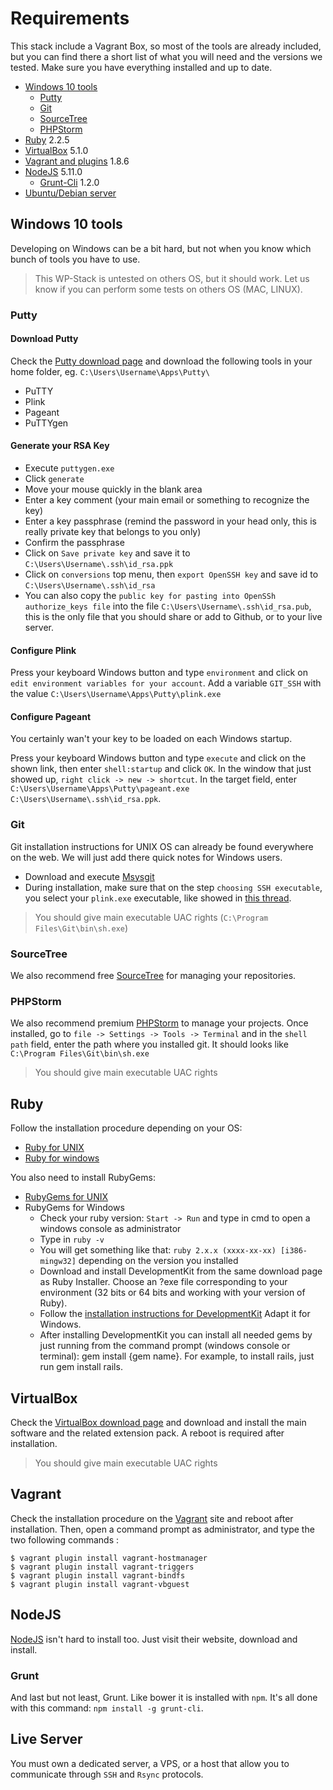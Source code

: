 Requirements
============

This stack include a Vagrant Box, so most of the tools are already included, but you can find there a short list of what
you will need and the versions we tested. Make sure you have everything installed and up to date.

* [Windows 10 tools](#windows-10-tools)
  - [Putty](#putty)
  - [Git](#git)
  - [SourceTree](#sourcetree)
  - [PHPStorm](#phpstorm)
* [Ruby](#ruby) 2.2.5
* [VirtualBox](#virtualBox) 5.1.0
* [Vagrant and plugins](#Vagrant) 1.8.6
* [NodeJS](#NodeJS) 5.11.0
  - [Grunt-Cli](#Grunt) 1.2.0
* [Ubuntu/Debian server](#Live-Server)

Windows 10 tools
----------------

Developing on Windows can be a bit hard, but not when you know which bunch of tools you have to use.

> This WP-Stack is untested on others OS, but it should work. Let us know if you can perform some tests on others
> OS (MAC, LINUX).

### Putty

#### Download Putty

Check the [Putty download page](http://www.chiark.greenend.org.uk/~sgtatham/putty/download.html) and download the
following tools in your home folder, eg. `C:\Users\Username\Apps\Putty\`

- PuTTY
- Plink
- Pageant
- PuTTYgen

#### Generate your RSA Key

- Execute `puttygen.exe`
- Click `generate`
- Move your mouse quickly in the blank area
- Enter a key comment (your main email or something to recognize the key)
- Enter a key passphrase (remind the password in your head only, this is really private key that belongs to you only)
- Confirm the passphrase
- Click on `Save private key` and save it to `C:\Users\Username\.ssh\id_rsa.ppk`
- Click on `conversions` top menu, then `export OpenSSH key` and save id to `C:\Users\Username\.ssh\id_rsa`
- You can also copy the `public key for pasting into OpenSSh authorize_keys file` into the file
  `C:\Users\Username\.ssh\id_rsa.pub`, this is the only file that you should share or add to Github, or to your live
  server.

#### Configure Plink

Press your keyboard Windows button and type `environment` and click on `edit environment variables for your account`.
Add a variable `GIT_SSH` with the value `C:\Users\Username\Apps\Putty\plink.exe`

#### Configure Pageant

You certainly wan't your key to be loaded on each Windows startup.

Press your keyboard Windows button and type `execute` and click on the shown link, then enter `shell:startup` and click
`OK`. In the window that just showed up, `right click -> new -> shortcut`. In the target field, enter
`C:\Users\Username\Apps\Putty\pageant.exe C:\Users\Username\.ssh\id_rsa.ppk`.

### Git

Git installation instructions for UNIX OS can already be found everywhere on the web. We will just add there quick notes
for Windows users.

- Download and execute [Msysgit](https://git-for-windows.github.io/)
- During installation, make sure that on the step `choosing SSH executable`, you select your `plink.exe` executable,
  like showed in [this thread](http://stackoverflow.com/questions/2985074/configure-git-to-use-plink).

> You should give main executable UAC rights (`C:\Program Files\Git\bin\sh.exe`)

### SourceTree

We also recommend free [SourceTree](http://www.sourcetreeapp.com/) for managing your repositories.

### PHPStorm

We also recommend premium [PHPStorm](https://www.jetbrains.com/phpstorm/) to manage your projects.
Once installed, go to `file -> Settings -> Tools -> Terminal` and in the `shell path` field, enter the path where
you installed git. It should looks like `C:\Program Files\Git\bin\sh.exe`

> You should give main executable UAC rights

Ruby
----

Follow the installation procedure depending on your OS:

- [Ruby for UNIX](https://www.ruby-lang.org/en/downloads/)
- [Ruby for windows](http://rubyinstaller.org/)

You also need to install RubyGems:

- [RubyGems for UNIX](https://rubygems.org/pages/download)
- RubyGems for Windows
  - Check your ruby version: `Start -> Run` and type in cmd to open a windows console as administrator
  - Type in `ruby -v`
  - You will get something like that: `ruby 2.x.x (xxxx-xx-xx) [i386-mingw32]` depending on the version you
    installed
  - Download and install DevelopmentKit from the same download page as Ruby Installer. Choose an ?exe file corresponding
    to your environment (32 bits or 64 bits and working with your version of Ruby).
  - Follow the [installation instructions for DevelopmentKit](https://github.com/oneclick/rubyinstaller/wiki/Development-Kit)
    Adapt it for Windows.
  - After installing DevelopmentKit you can install all needed gems by just running from the command prompt (windows
  console or terminal): gem install {gem name}. For example, to install rails, just run gem install rails.

VirtualBox
----------

Check the [VirtualBox download page](https://www.virtualbox.org/wiki/Downloads) and download and install the main
software and the related extension pack. A reboot is required after installation.

> You should give main executable UAC rights

Vagrant
-------

Check the installation procedure on the [Vagrant](http://www.vagrantup.com/) site and reboot after installation.
Then, open a command prompt as administrator, and type the two following commands :
```
$ vagrant plugin install vagrant-hostmanager
$ vagrant plugin install vagrant-triggers
$ vagrant plugin install vagrant-bindfs
$ vagrant plugin install vagrant-vbguest
```

NodeJS
------

[NodeJS](http://nodejs.org/) isn't hard to install too. Just visit their website, download and install.

### Grunt

And last but not least, Grunt. Like bower it is installed with `npm`. It's all done with this command:
`npm install -g grunt-cli`.

Live Server
-----------

You must own a dedicated server, a VPS, or a host that allow you to communicate through `SSH` and `Rsync` protocols.